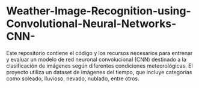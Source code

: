 # Weather-Image-Recognition-using-Convolutional-Neural-Networks-CNN-
Este repositorio contiene el código y los recursos necesarios para entrenar y evaluar un modelo de red neuronal convolucional (CNN) destinado a la clasificación de imágenes según diferentes condiciones meteorológicas. El proyecto utiliza un dataset de imágenes del tiempo, que incluye categorías como soleado, lluvioso, nevado, nublado, entre otros.
